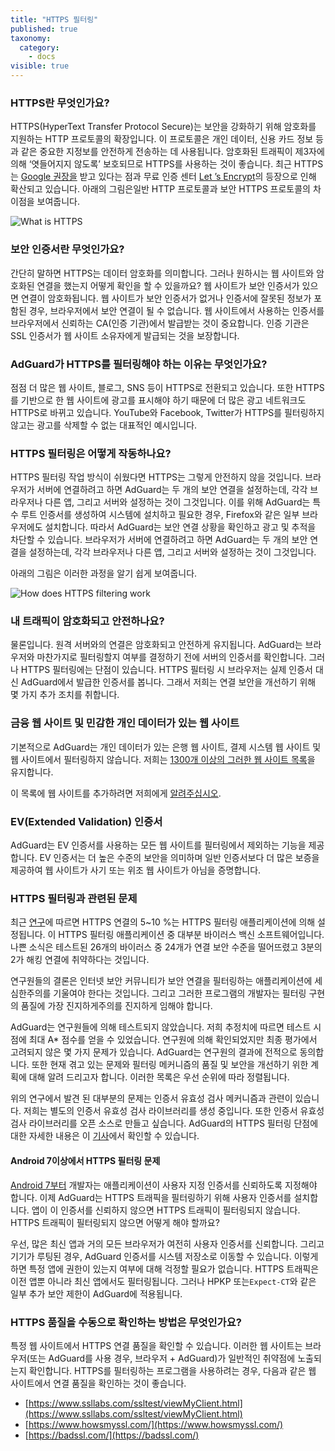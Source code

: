 ```yaml
---
title: "HTTPS 필터링"
published: true
taxonomy:
  category:
    - docs
visible: true
---
```


### HTTPS란 무엇인가요?

HTTPS(HyperText Transfer Protocol Secure)는 보안을 강화하기 위해 암호화를 지원하는 HTTP 프로토콜의 확장입니다. 이 프로토콜은 개인 데이터, 신용 카드 정보 등과 같은 중요한 지정보를 안전하게 전송하는 데 사용됩니다.
암호화된 트래픽이 제3자에 의해 ‘엿들어지지 않도록’ 보호되므로 HTTPS를 사용하는 것이 좋습니다. 최근 HTTPS는 [Google 권장을](https://developers.google.com/search/blog/2014/08/https-as-ranking-signal) 받고 있다는 점과 무료 인증 센터 [Let ’s Encrypt](https://ko.wikipedia.org/wiki/Let%27s_Encrypt)의 등장으로 인해 확산되고 있습니다.
아래의 그림은일반 HTTP 프로토콜과 보안 HTTPS 프로토콜의 차이점을 보여줍니다.

![What is HTTPS](https://cdn.adguard.com/public/Adguard/Blog/https/what_is_https_ko.png)

### 보안 인증서란 무엇인가요?

간단히 말하면 HTTPS는 데이터 암호화를 의미합니다. 그러나 원하시는 웹 사이트와 암호화된 연결을 했는지 어떻게 확인을 할 수 있을까요? 웹 사이트가 보안 인증서가 있으면 연결이 암호화됩니다. 웹 사이트가 보안 인증서가 없거나 인증서에 잘못된 정보가 포함된 경우, 브라우저에서 보안 연결이 될 수 없습니다. 웹 사이트에서 사용하는 인증서를 브라우저에서 신뢰하는 CA(인증 기관)에서 발급받는 것이 중요합니다. 인증 기관은 SSL 인증서가 웹 사이트 소유자에게 발급되는 것을 보장합니다.

### AdGuard가 HTTPS를 필터링해야 하는 이유는 무엇인가요?

점점 더 많은 웹 사이트, 블로그, SNS 등이 HTTPS로 전환되고 있습니다. 또한 HTTPS를 기반으로 한 웹 사이트에 광고를 표시해야 하기 때문에 더 많은 광고 네트워크도 HTTPS로 바뀌고 있습니다. YouTube와 Facebook, Twitter가 HTTPS를 필터링하지 않고는 광고를 삭제할 수 없는 대표적인 예시입니다.

### HTTPS 필터링은 어떻게 작동하나요?

HTTPS 필터링 작업 방식이 쉬웠다면 HTTPS는 그렇게 안전하지 않을 것입니다. 브라우저가 서버에 연결하려고 하면 AdGuard는 두 개의 보안 연결을 설정하는데, 각각 브라우저나 다른 앱, 그리고 서버와 설정하는 것이 그것입니다. 이를 위해 AdGuard는 특수 루트 인증서를 생성하여 시스템에 설치하고 필요한 경우, Firefox와 같은 일부 브라우저에도 설치합니다. 따라서 AdGuard는 보안 연결 상황을 확인하고 광고 및 추적을 차단할 수 있습니다.
브라우저가 서버에 연결하려고 하면 AdGuard는 두 개의 보안 연결을 설정하는데, 각각 브라우저나 다른 앱, 그리고 서버와 설정하는 것이 그것입니다.

아래의 그림은 이러한 과정을 알기 쉽게 보여줍니다.

![How does HTTPS filtering work](https://cdn.adguard.com/public/Adguard/Blog/https/what_is_https_filtering_ko.png)

### 내 트래픽이 암호화되고 안전하나요?

물론입니다. 원격 서버와의 연결은 암호화되고 안전하게 유지됩니다. AdGuard는 브라우저와 마찬가지로 필터링할지 여부를 결정하기 전에 서버의 인증서를 확인합니다.
그러나 HTTPS 필터링에는 단점이 있습니다. HTTPS 필터링 시 브라우저는 실제 인증서 대신 AdGuard에서 발급한 인증서를 봅니다.
그래서 저희는 연결 보안을 개선하기 위해 몇 가지 추가 조치를 취합니다.

### 금융 웹 사이트 및 민감한 개인 데이터가 있는 웹 사이트

기본적으로 AdGuard는 개인 데이터가 있는 은행 웹 사이트, 결제 시스템 웹 사이트 및 웹 사이트에서 필터링하지 않습니다. 저희는 [1300개 이상의 그러한 웹 사이트 목록](https://github.com/AdguardTeam/HttpsExclusions)을 유지합니다.

이 목록에 웹 사이트를 추가하려면 저희에게 [알려주십시오](https://github.com/AdguardTeam/HttpsExclusions/issues/new).

### EV(Extended Validation) 인증서

AdGuard는 EV 인증서를 사용하는 모든 웹 사이트를 필터링에서 제외하는 기능을 제공합니다.
EV 인증서는 더 높은 수준의 보안을 의미하며 일반 인증서보다 더 많은 보증을 제공하여 웹 사이트가 사기 또는 위조 웹 사이트가 아님을 증명합니다.

### HTTPS 필터링과 관련된 문제

최근 [연구](https://cdn.adguard.com/public/Adguard/Blog/https/interception-ndss17.pdf)에 따르면 HTTPS 연결의 5~10 %는 HTTPS 필터링 애플리케이션에 의해 설정됩니다. 이 HTTPS 필터링 애플리케이션 중 대부분 바이러스 백신 소프트웨어입니다. 나쁜 소식은 테스트된 26개의 바이러스 중 24개가 연결 보안 수준을 떨어뜨렸고 3분의 2가 해킹 연결에 취약하다는 것입니다.

연구원들의 결론은 인터넷 보안 커뮤니티가 보안 연결을 필터링하는 애플리케이션에 세심한주의를 기울여야 한다는 것입니다. 그리고 그러한 프로그램의 개발자는 필터링 구현의 품질에 가장 진지하게주의를 진지하게 임해야 합니다.

AdGuard는 연구원들에 의해 테스트되지 않았습니다. 저희 추정치에 따르면 테스트 시점에 최대 A\* 점수를 얻을 수 있었습니다. 연구원에 의해 확인되었지만 최종 평가에서 고려되지 않은 몇 가지 문제가 있습니다. AdGuard는 연구원의 결과에 전적으로 동의합니다. 또한 현재 겪고 있는 문제와 필터링 메커니즘의 품질 및 보안을 개선하기 위한 계획에 대해 알려 드리고자 합니다. 이러한 목록은 우선 순위에 따라 정렬됩니다.

위의 연구에서 발견 된 대부분의 문제는 인증서 유효성 검사 메커니즘과 관련이 있습니다. 저희는 별도의 인증서 유효성 검사 라이브러리를 생성 중입니다. 또한 인증서 유효성 검사 라이브러리를 오픈 소스로 만들고 싶습니다. AdGuard의 HTTPS 필터링 단점에 대한 자세한 내용은 이 [기사](https://kb.adguard.com/en/general/https-filtering/https-filtering-known-issues)에서 확인할 수 있습니다.

#### Android 7이상에서 HTTPS 필터링 문제

[Android 7부터](https://blog.adguard.com/en/android-nougat-release-and-what-does-it-mean-for-adguard-users/) 개발자는 애플리케이션이 사용자 지정 인증서를 신뢰하도록 지정해야 합니다. 이제 AdGuard는 HTTPS 트래픽을 필터링하기 위해 사용자 인증서를 설치합니다. 앱이 이 인증서를 신뢰하지 않으면 HTTPS 트래픽이 필터링되지 않습니다. HTTPS 트래픽이 필터링되지 않으면 어떻게 해야 할까요?

우선, 많은 최신 앱과 거의 모든 브라우저가 여전히 사용자 인증서를 신뢰합니다. 그리고 기기가 루팅된 경우, AdGuard 인증서를 시스템 저장소로 이동할 수 있습니다. 이렇게하면 특정 앱에 권한이 있는지 여부에 대해 걱정할 필요가 없습니다. HTTPS 트래픽은 이전 앱뿐 아니라 최신 앱에서도 필터링됩니다. 그러나 HPKP 또는`Expect-CT`와 같은 일부 추가 보안 제한이 AdGuard에 적용됩니다.

### HTTPS 품질을 수동으로 확인하는 방법은 무엇인가요?

특정 웹 사이트에서 HTTPS 연결 품질을 확인할 수 있습니다. 이러한 웹 사이트는 브라우저(또는 AdGuard를 사용 경우, 브라우저 + AdGuard)가 일반적인 취약점에 노출되는지 확인합니다. HTTPS를 필터링하는 프로그램을 사용하려는 경우, 다음과 같은 웹 사이트에서 연결 품질을 확인하는 것이 좋습니다.

- [https://www.ssllabs.com/ssltest/viewMyClient.html](https://www.ssllabs.com/ssltest/viewMyClient.html)
- [https://www.howsmyssl.com/](https://www.howsmyssl.com/)
- [https://badssl.com/](https://badssl.com/)
